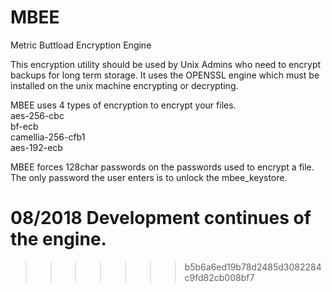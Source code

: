 # MBEE
Metric Buttload Encryption Engine


This encryption utility should be used by Unix Admins who need to encrypt backups for long term storage.  It uses the OPENSSL engine which must be installed on the unix machine encrypting or decrypting.

MBEE uses 4 types of encryption to encrypt your files.<br>
aes-256-cbc<br>
bf-ecb<br>
camellia-256-cfb1<br>
aes-192-ecb<br>

MBEE forces 128char passwords on the passwords used to encrypt a file.  The only password the user enters is to unlock the mbee_keystore.

08/2018
Development continues of the engine.
=======

>>>>>>> b5b6a6ed19b78d2485d3082284c9fd82cb008bf7
